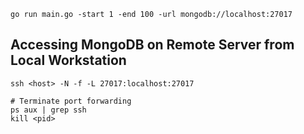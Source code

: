 ```
go run main.go -start 1 -end 100 -url mongodb://localhost:27017
```

## Accessing MongoDB on Remote Server from Local Workstation
```
ssh <host> -N -f -L 27017:localhost:27017

# Terminate port forwarding
ps aux | grep ssh
kill <pid>
```